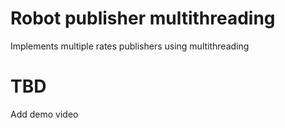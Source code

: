 # Robot publisher multithreading

Implements multiple rates publishers using multithreading

# TBD 
Add demo video

